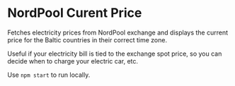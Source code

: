 # NordPool Curent Price

Fetches electricity prices from NordPool exchange and displays the current price for the Baltic countries in their correct time zone.

Useful if your electricity bill is tied to the exchange spot price, so you can decide when to charge your electric car, etc.

Use `npm start` to run locally.
